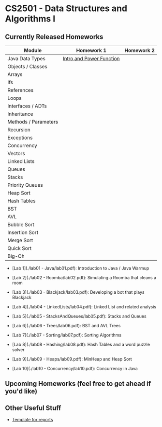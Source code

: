 CS2501 - Data Structures and Algorithms I
===============================

<a name="introduction"></a>Currently Released Homeworks
--------------------------------------- 

| Module | Homework 1 | Homework 2 |
|-----------------|-----------|-----------|
| Java Data Types | <a href="JavaDataTypes/power.pdf">Intro and Power Function</a> | |
| Objects / Classes | | |
| Arrays | | |
| Ifs | | |
| References | | |
| Loops | | |
| Interfaces / ADTs | | |
| Inheritance | | |
| Methods / Parameters | | |
| Recursion | | |
| Exceptions | | |
| Concurrency | | |
| Vectors | | |
| Linked Lists | | |
| Queues | | |
| Stacks | | |
| Priority Queues | | |
| Heap Sort | | |
| Hash Tables | | |
| BST | | |
| AVL | | |
| Bubble Sort | | |
| Insertion Sort | | |
| Merge Sort | | |
| Quick Sort | | |
| Big-Oh | | |

- [Lab 1](./lab01 - Java/lab01.pdf): Introduction to Java / Java Warmup

- [Lab 2](./lab02 - Roomba/lab02.pdf): Simulating a Roomba that cleans a room

- [Lab 3](./lab03 - Blackjack/lab03.pdf): Developing a bot that plays Blackjack

- [Lab 4](./lab04 - LinkedLists/lab04.pdf): Linked List and related analysis

- [Lab 5](./lab05 - StacksAndQueues/lab05.pdf): Stacks and Queues

- [Lab 6](./lab06 - Trees/lab06.pdf): BST and AVL Trees

- [Lab 7](./lab07 - Sorting/lab07.pdf): Sorting Algorithms

- [Lab 8](./lab08 - Hashing/lab08.pdf): Hash Tables and a word puzzle solver

- [Lab 9](./lab09 - Heaps/lab09.pdf): MinHeap and Heap Sort

- [Lab 10](./lab10 - Concurrency/lab10.pdf): Concurrency in Java


<a name="other"></a>Upcoming Homeworks (feel free to get ahead if you'd like)
---------------------------------------




<a name="other"></a>Other Useful Stuff
---------------------------------------

- [Template for reports](./WordPaperTemplate.zip) 
